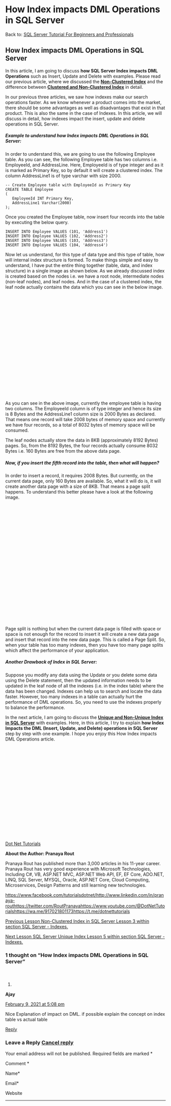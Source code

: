 # How Index impacts DML Operations in SQL Server

Back to: [SQL Server Tutorial For Beginners and Professionals](https://dotnettutorials.net/course/ms-sql-server/)

## **How Index impacts DML Operations in SQL Server**

In this article, I am going to discuss **how SQL Server Index impacts DML Operations** such as Insert, Update and Delete with examples. Please read our previous article, where we discussed the [**Non-Clustered Index**](https://dotnettutorials.net/lesson/sql-server-non-clustered-index/) and the difference between [**Clustered and Non-Clustered Index**](https://dotnettutorials.net/lesson/sql-server-non-clustered-index/) in detail.

In our previous three articles, we saw how indexes make our search operations faster. As we know whenever a product comes into the market, there should be some advantages as well as disadvantages that exist in that product. This is also the same in the case of Indexes. In this article, we will discuss in detail, how indexes impact the insert, update and delete operations in SQL Server.

##### **Example to understand how Index impacts DML Operations in SQL Server:**

In order to understand this, we are going to use the following Employee table. As you can see, the following Employee table has two columns i.e. EmployeeId, and AddressLine. Here, EmployeeId is of type integer and as it is marked as Primary Key, so by default it will create a clustered index. The column AddressLine1 is of type varchar with size 2000.

```
-- Create Employee table with EmployeeId as Primary Key
CREATE TABLE Employee
(
   EmployeeId INT Primary Key,
   AddressLine1 Varchar(2000)
);
```

Once you created the Employee table, now insert four records into the table by executing the below query.

```
INSERT INTO Employee VALUES (101, 'Address1')
INSERT INTO Employee VALUES (102, 'Address2')
INSERT INTO Employee VALUES (103, 'Address3')
INSERT INTO Employee VALUES (104, 'Address4')
```

Now let us understand, for this type of data type and this type of table, how will internal index structure is formed. To make things simple and easy to understand, I have put the entire thing together (table, data, and index structure) in a single image as shown below. As we already discussed index is created based on the nodes i.e. we have a root node, intermediate nodes (non-leaf nodes), and leaf nodes. And in the case of a clustered index, the leaf node actually contains the data which you can see in the below image.

![How Index impacts DML Operations in SQL Server](data:image/svg+xml,%3Csvg%20xmlns=%22http://www.w3.org/2000/svg%22%20width=%221085%22%20height=%22688%22%3E%3C/svg%3E "How Index impacts DML Operations in SQL Server")

As you can see in the above image, currently the employee table is having two columns. The EmployeeId column is of type integer and hence its size is 8 Bytes and the AddressLine1 column size is 2000 Bytes as declared. That means one record will take 2008 bytes of memory space and currently we have four records, so a total of 8032 bytes of memory space will be consumed.

The leaf nodes actually store the data in 8KB (approximately 8192 Bytes) pages. So, from the 8192 Bytes, the four records actually consume 8032 Bytes i.e. 160 Bytes are free from the above data page.

##### **Now, if you insert the fifth record into the table, then what will happen?**

In order to insert a record, it requires 2008 Bytes. But currently, on the current data page, only 160 Bytes are available. So, what it will do is, it will create another data page with a size of 8KB. That means a page split happens. To understand this better please have a look at the following image.

![Page Split in SQL Server](data:image/svg+xml,%3Csvg%20xmlns=%22http://www.w3.org/2000/svg%22%20width=%22543%22%20height=%22395%22%3E%3C/svg%3E "Page Split in SQL Server")

Page split is nothing but when the current data page is filled with space or space is not enough for the record to insert it will create a new data page and insert that record into the new data page. This is called a Page Split. So, when your table has too many indexes, then you have too many page splits which affect the performance of your application.

##### **Another Drawback of Index in SQL Server:**

Suppose you modify any data using the Update or you delete some data using the Delete statement, then the updated information needs to be updated in the leaf node of all the indexes (i.e. in the index table) where the data has been changed. Indexes can help us to search and locate the data faster. However, too many indexes in a table can actually hurt the performance of DML operations. So, you need to use the indexes properly to balance the performance.

In the next article, I am going to discuss the [**Unique and Non-Unique Index in SQL Server**](https://dotnettutorials.net/lesson/sql-server-unique-index/) with examples. Here, in this article, I try to explain **how Index Impacts the DML (Insert, Update, and Delete) operations in SQL Server** step by step with one example. I hope you enjoy this How Index impacts DML Operations article.

[![dotnettutorials 1280x720](data:image/svg+xml,%3Csvg%20xmlns=%22http://www.w3.org/2000/svg%22%20width=%221280%22%20height=%22720%22%3E%3C/svg%3E)](https://dotnettutorials.net/pranaya-rout/)

[Dot Net Tutorials](https://dotnettutorials.net/pranaya-rout/)

**About the Author: Pranaya Rout**

Pranaya Rout has published more than 3,000 articles in his 11-year career. Pranaya Rout has very good experience with Microsoft Technologies, Including C#, VB, ASP.NET MVC, ASP.NET Web API, EF, EF Core, ADO.NET, LINQ, SQL Server, MYSQL, Oracle, ASP.NET Core, Cloud Computing, Microservices, Design Patterns and still learning new technologies.

https://www.facebook.com/tutorialsdotnet/http://www.linkedin.com/in/pranaya-routhttps://twitter.com/RoutPranayahttps://www.youtube.com/@DotNetTutorialshttps://wa.me/917021801173https://t.me/dotnettutorials

[Previous Lesson
Non-Clustered Index in SQL Server
Lesson 3 within section SQL Server - Indexes.](https://dotnettutorials.net/lesson/sql-server-non-clustered-index/)

[Next Lesson
SQL Server Unique Index
Lesson 5 within section SQL Server - Indexes.](https://dotnettutorials.net/lesson/sql-server-unique-index/)

### 1 thought on “How Index impacts DML Operations in SQL Server”

1. ![](data:image/svg+xml,%3Csvg%20xmlns=%22http://www.w3.org/2000/svg%22%20width=%2250%22%20height=%2250%22%3E%3C/svg%3E)

**Ajay**

[February 9, 2021 at 5:08 pm](https://dotnettutorials.net/lesson/how-index-impacts-dml-operations/#comment-1730)

Nice Explanation of impact on DML. if possible explain the concept on index table vs actual table

[Reply](https://dotnettutorials.net/lesson/how-index-impacts-dml-operations//#comment-1730)

### Leave a Reply [Cancel reply](/lesson/how-index-impacts-dml-operations/#respond)

Your email address will not be published. Required fields are marked \*

Comment \* 

Name\*

Email\*

Website

---